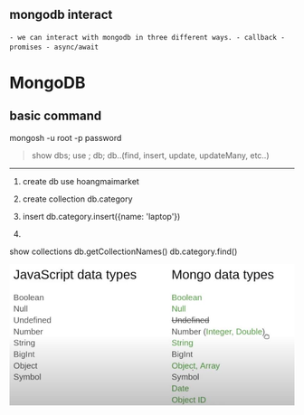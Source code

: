 ## mongodb interact
`- we can interact with mongodb in three different ways.
    - callback
    - promises
    - async/await
`

# MongoDB

## basic command

mongosh -u root -p password

> show dbs;
> use <db-name>;
> db;
> db.<collection>.<command>(find, insert, update, updateMany, etc..)


------
1. create db
use hoangmaimarket

2. create collection
db.category

3. insert
db.category.insert({name: 'laptop'})

4. 
 show collections
 db.getCollectionNames()
 db.category.find()

 <img src='./image/data-type.JPG' >
